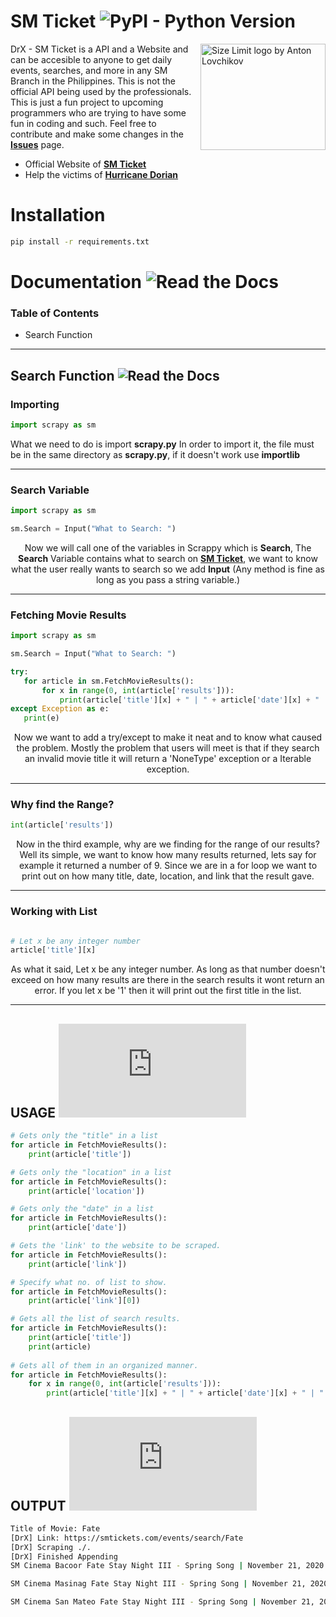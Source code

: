 # SM Ticket <img alt="PyPI - Python Version" src="https://img.shields.io/pypi/pyversions/Django">

<img src="https://sa.kapamilya.com/absnews/abscbnnews/media/2019/business/06/26/20190626-sm-cinema.jpg?ext=.jpg" align="right"
     alt="Size Limit logo by Anton Lovchikov" width="200" height="170">

DrX - SM Ticket is a API and a Website and can be accesible to anyone to get daily events, searches, and more in any SM Branch in the Philippines. This is not the official API being used by the professionals. This is just a fun project to upcoming programmers who are
trying to have some fun in coding and such. Feel free to contribute and make some changes in the **<a href="https://github.com/Dichill/drx-smticket/issues">Issues</a>** page.

* Official Website of **<a href="https://smtickets.com/">SM Ticket</a>**
* Help the victims of **<a href="https://www.nbcnews.com/better/lifestyle/how-help-victims-hurricane-dorian-ncna1050851#:~:text=You%20can%20make%20a%20donation,phone%20bill%2C%20Cooper%20says).">Hurricane Dorian</a>**

# Installation
```bash
pip install -r requirements.txt
```

# Documentation <img alt="Read the Docs" src="https://img.shields.io/readthedocs/pip">
### Table of Contents
* Search Function

<hr>

## Search Function <img alt="Read the Docs" src="https://img.shields.io/readthedocs/pip">
### Importing

```python
import scrapy as sm 
```
<p style="text-align=center;">What we need to do is import <strong>scrapy.py</strong> In order to import it, the file must be in the same directory as <strong>scrapy.py</strong>, if it doesn't work use <strong>importlib</strong></p>

<hr>

### Search Variable
```python
import scrapy as sm

sm.Search = Input("What to Search: ")
```
<p style="text-align:center;">Now we will call one of the variables in Scrappy which is <strong>Search</strong>, The <strong>Search</strong> Variable contains what to search on 
     <strong><a href="https://smticket.com/">SM Ticket</a></strong>, we want to know what the user really wants to search so we add <strong>Input</strong> <italic>(Any method is fine as long as you pass a string variable.)</italic></p>
     
<hr>

### Fetching Movie Results
 ```python
import scrapy as sm

sm.Search = Input("What to Search: ")

try:
    for article in sm.FetchMovieResults():
        for x in range(0, int(article['results'])):
            print(article['title'][x] + " | " + article['date'][x] + " | " + article['location'][x] + " | " + article['link'][x] + "\n")
except Exception as e:
    print(e)
```
<p style="text-align:center;">Now we want to add a try/except to make it neat and to know what caused the problem. Mostly the problem that users will meet is that
if they search an invalid movie title it will return a 'NoneType' exception or a Iterable exception.</p>

<hr>

### Why find the Range?
```python
int(article['results'])
```
<p style="text-align:center;">Now in the third example, why are we finding for the range of our results? Well its simple, we want to know how many results returned, lets say for example it returned a number of 9. Since we are in a for loop we want to print out on how many title, date, location, and link that the result gave.</p>

<hr>

### Working with List
```python

# Let x be any integer number
article['title'][x]
```
<p style="text-align:center;">As what it said, Let x be any integer number. As long as that number doesn't exceed on how many results are there in the search results it wont return an error. If you let x be '1' then it will print out the first title in the list.</p>

<hr>

## USAGE [![Run on Repl.it](https://repl.it/badge/github/plibither8/2048.cpp)](https://repl.it/@Dichill/DrX-SMTicket)
```python
# Gets only the "title" in a list
for article in FetchMovieResults():
    print(article['title'])

# Gets only the "location" in a list
for article in FetchMovieResults():
    print(article['location'])

# Gets only the "date" in a list
for article in FetchMovieResults():
    print(article['date'])

# Gets the 'link' to the website to be scraped.
for article in FetchMovieResults():
    print(article['link'])

# Specify what no. of list to show.
for article in FetchMovieResults():
    print(article['link'][0])

# Gets all the list of search results.
for article in FetchMovieResults():
    print(article['title'])
    print(article)
    
# Gets all of them in an organized manner.
for article in FetchMovieResults():
    for x in range(0, int(article['results'])):
        print(article['title'][x] + " | " + article['date'][x] + " | " + article['location'][x] + " | " + article['link'][x] + "\n")
```
## OUTPUT [![Run on Repl.it](https://repl.it/badge/github/plibither8/2048.cpp)](https://repl.it/@Dichill/DrX-SMTicket)
```bash
Title of Movie: Fate
[DrX] Link: https://smtickets.com/events/search/Fate
[DrX] Scraping ./.
[DrX] Finished Appending
SM Cinema Bacoor Fate Stay Night III - Spring Song | November 21, 2020 | SM CINEMA - BACOOR | https://smtickets.com/events/view/9470

SM Cinema Masinag Fate Stay Night III - Spring Song | November 21, 2020 | SM CINEMA - MASINAG | https://smtickets.com/events/view/9471

SM Cinema San Mateo Fate Stay Night III - Spring Song | November 21, 2020 | SM CINEMA - SAN MATEO | https://smtickets.com/events/view/9472
```
